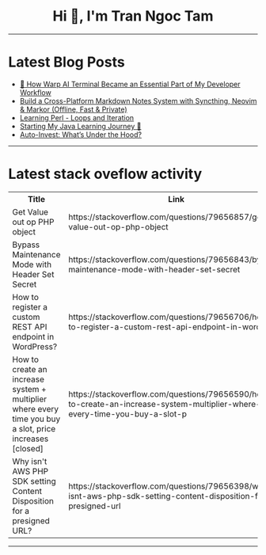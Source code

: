 <h1 align="center">Hi 👋, I'm Tran Ngoc Tam</h1>

---

# Latest Blog Posts 
<!-- BLOG-POST-LIST:START -->
- [🚀 How Warp AI Terminal Became an Essential Part of My Developer Workflow](https://dev.to/richardshaju/how-warp-ai-terminal-became-an-essential-part-of-my-developer-workflow-4hj1)
- [Build a Cross-Platform Markdown Notes System with Syncthing, Neovim &amp; Markor &lpar;Offline, Fast &amp; Private&rpar;](https://dev.to/abreujp/build-a-cross-platform-markdown-notes-system-with-syncthing-neovim-markor-offline-fast--3gme)
- [Learning Perl - Loops and Iteration](https://dev.to/lnation/learning-perl-loops-and-iteration-5e71)
- [Starting My Java Learning Journey 🚀](https://dev.to/namjr/starting-my-java-learning-journey-5bj5)
- [Auto-Invest: What’s Under the Hood?](https://dev.to/kaankaya/auto-invest-whats-under-the-hood-23kp)
<!-- BLOG-POST-LIST:END -->

---

# Latest stack oveflow activity
<table>
  <tr><th>Title</th><th>Link</th></tr>
  <!-- STACKOVERFLOW:START --><tr><td>Get Value out op PHP object</td><td>https://stackoverflow.com/questions/79656857/get-value-out-op-php-object</td></tr><tr><td>Bypass Maintenance Mode with Header Set Secret</td><td>https://stackoverflow.com/questions/79656843/bypass-maintenance-mode-with-header-set-secret</td></tr><tr><td>How to register a custom REST API endpoint in WordPress?</td><td>https://stackoverflow.com/questions/79656706/how-to-register-a-custom-rest-api-endpoint-in-wordpress</td></tr><tr><td>How to create an increase system + multiplier where every time you buy a slot, price increases [closed]</td><td>https://stackoverflow.com/questions/79656590/how-to-create-an-increase-system-multiplier-where-every-time-you-buy-a-slot-p</td></tr><tr><td>Why isn&#39;t AWS PHP SDK setting Content Disposition for a presigned URL?</td><td>https://stackoverflow.com/questions/79656398/why-isnt-aws-php-sdk-setting-content-disposition-for-a-presigned-url</td></tr><!-- STACKOVERFLOW:END -->
</table>

---


